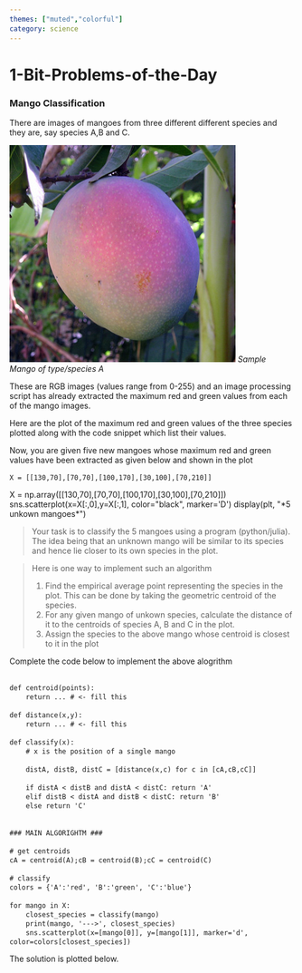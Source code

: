 ```yaml
---
themes: ["muted","colorful"]
category: science
---
```


# 1-Bit-Problems-of-the-Day

### Mango Classification

There are images of mangoes from three different different species and they are, say species A,B and C.

![sample_mango](images/Mango_Maya.jpg)
*Sample Mango of type/species A*

These are RGB images (values range from 0-255) and an image processing script has already 
extracted the maximum red and green values from each of the mango images.

Here are the plot of the maximum red and green values of the three species plotted along with the code snippet which list their values.

<script type="py" src="./main.py" ></script>
<script type="py">
	from pyscript import current_target
	from pyscript.web import page
	target = page.find(f"#{current_target()}")
	text = f"<pre style='height:30vh'><code class='python'>A = {A}\nB = {B}\nC = {C}</code></pre>"
	target[0].innerHTML += text

	from pyscript import window
	window.hljs.highlightAll()
</script>



Now, you are given five new mangoes whose maximum red and green values
have been extracted as given below and shown in the plot

<pre><code class="python">X = [[130,70],[70,70],[100,170],[30,100],[70,210]]
</code></pre>

<py-script>
  X = np.array([[130,70],[70,70],[100,170],[30,100],[70,210]])
  sns.scatterplot(x=X[:,0],y=X[:,1], color="black", marker='D')
  display(plt, "*5 unkown mangoes*")
</py-script>


>Your task is to classify the 5 mangoes using a program (python/julia).
The idea being that an unknown mango will be similar to its species
and hence lie closer to its own species in the plot.

> Here is one way to implement such an algorithm
>1. Find the empirical average point representing the species in the plot. 
This can be done by taking the geometric centroid of the species.
>2. For any given mango of unkown species, calculate the distance of it
to the centroids of species A, B and C in the plot.
>3. Assign the species to the above mango whose centroid is 
closest to it in the plot

Complete the code below to implement the above alogrithm
<pre><code class="python">
def centroid(points):
	return ... # <- fill this

def distance(x,y):
	return ... # <- fill this 

def classify(x):
	# x is the position of a single mango

	distA, distB, distC = [distance(x,c) for c in [cA,cB,cC]]

	if distA < distB and distA < distC: return 'A'
	elif distB < distA and distB < distC: return 'B'
	else return 'C'
	 	

### MAIN ALGORIGHTM ###

# get centroids
cA = centroid(A);cB = centroid(B);cC = centroid(C)

# classify
colors = {'A':'red', 'B':'green', 'C':'blue'}

for mango in X:
	closest_species = classify(mango)
	print(mango, '--->', closest_species)
    sns.scatterplot(x=[mango[0]], y=[mango[1]], marker='d', color=colors[closest_species])
</code></pre>


The solution is plotted below.
<script type='py' src="./sol.py"></script>
